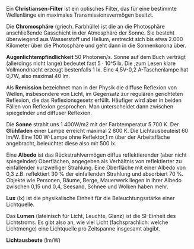 Ein **Christiansen-Filter** ist ein optisches Filter, das für eine bestimmte Wellenlänge ein maximales Transmissionsvermögen besitzt.

Die **Chromosphäre** (griech. Farbhülle) ist die an die Photosphäre anschließende Gasschicht in der Atmosphäre der Sonne. Sie besteht überwiegend aus Wasserstoff und Helium, erstreckt sich bis etwa 2.000 Kilometer über die Photosphäre und geht dann in die Sonnenkorona über.

**Augenlichtempfindlichkeit** 50 Photonen/s.
Sonne auf dem Buch verträgt (allerdings nicht lange) bedeutet  fast 5 · 10^5 lx. Die ,zum Lesen klare Vollmondnacht erzeugt bestenfalls 1 lx. Eine 4,5V-0,2 A-Taschenlampe hat 0,7W, also maximal 40 lm.

Als **Remission** bezeichnet man in der Physik die diffuse Reflexion von Wellen, insbesondere von Licht, im Gegensatz zur regulären gerichteten Reflexion, die das Reflexionsgesetz erfüllt. Häufiger wird aber in beiden Fällen von Reflexion gesprochen. Man unterscheidet dann zwischen spiegelnder und diffuser Reflexion.

Die **Sonne** strahlt uns 1 400W/m2 mit der Farbtemperatur 5 700 K.
Der **Glühfaden** einer Lampe erreicht maximal 2 800 K. Die Lichtausbeuteist 60 lm/W. Eine 100 W-Lampe ohne Reflektor,1 m über der Arbeitsfläche angebracht, beleuchtet diese also mit 500 lx.

Eine **Albedo** ist das Rückstrahlvermögen diffus reflektierender (aber nicht spiegelnder) Oberflächen, angegeben als Verhältnis von reflektierter zu einfallender kurzwelliger Strahlung. Eine Oberfläche mit einer Albedo von 0,3 z.B. reflektiert 30 % der einfallenden Strahlung und absorbiert 70 %. Objekte wie Personen, Bäume, Berge, Mauerwerk liegen in ihrer Albedo zwischen 0,15 und 0,4, Seesand, Schnee und Wolken haben  mehr.

**Lux** (lx) ist die physikalische Einheit für die Beleuchtungsstärke einer Lichtquelle.

Das **Lumen** (lateinisch für Licht, Leuchte, Glanz) ist die SI-Einheit des Lichtstroms. Es gibt also an, wie viel Licht (fachsprachlich: welche Lichtmenge) eine Lichtquelle pro Zeitspanne insgesamt abgibt.

**Lichtausbeute** (lm/W)
